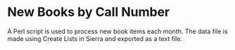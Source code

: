# New Books by Call Number

A Perl script is used to process new book items each month. The data file is made using Create Lists in Sierra and exported as a text file.
